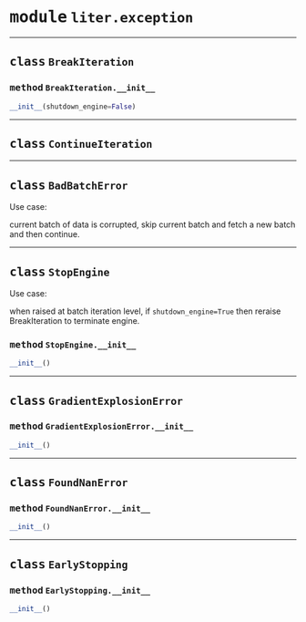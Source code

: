<!-- markdownlint-disable -->

# <kbd>module</kbd> `liter.exception`






---

## <kbd>class</kbd> `BreakIteration`




### <kbd>method</kbd> `BreakIteration.__init__`

```python
__init__(shutdown_engine=False)
```









---

## <kbd>class</kbd> `ContinueIteration`








---

## <kbd>class</kbd> `BadBatchError`
Use case: 

current batch of data is corrupted, skip current batch and fetch a new batch and then continue. 





---

## <kbd>class</kbd> `StopEngine`
Use case: 

when raised at batch iteration level, if `shutdown_engine=True` then reraise BreakIteration to terminate engine. 

### <kbd>method</kbd> `StopEngine.__init__`

```python
__init__()
```









---

## <kbd>class</kbd> `GradientExplosionError`




### <kbd>method</kbd> `GradientExplosionError.__init__`

```python
__init__()
```









---

## <kbd>class</kbd> `FoundNanError`




### <kbd>method</kbd> `FoundNanError.__init__`

```python
__init__()
```









---

## <kbd>class</kbd> `EarlyStopping`




### <kbd>method</kbd> `EarlyStopping.__init__`

```python
__init__()
```









